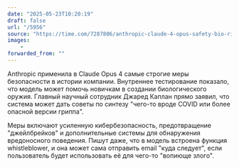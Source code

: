 ```yaml
---
date: "2025-05-23T10:20:19"
draft: false
url: "/5956"
source: "https://time.com/7287806/anthropic-claude-4-opus-safety-bio-risk/"
images:
    -
forwarded_from: ""
---
```


Anthropic применила в Claude Opus 4 самые строгие меры безопасности в истории компании. Внутреннее тестирование показало, что модель может помочь новичкам в создании биологического оружия. Главный научный сотрудник Джаред Каплан прямо заявил, что система может дать советы по синтезу "чего-то вроде COVID или более опасной версии гриппа".

Меры включают усиленную кибербезопасность, предотвращение "джейлбрейков" и дополнительные системы для обнаружения вредоносного поведения. Пишут даже, что в модель встроена функция whistleblower, и она может сама отправить email "куда следует", если пользователь будет использовать её для чего-то "вопиюще злого".
